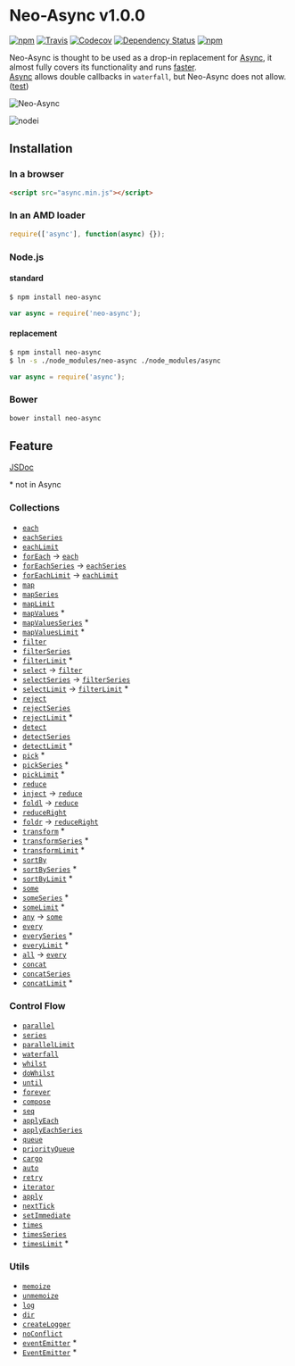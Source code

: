 # Neo-Async v1.0.0

[![npm](https://img.shields.io/npm/v/neo-async.svg)](https://www.npmjs.com/package/neo-async)
[![Travis](https://img.shields.io/travis/suguru03/neo-async.svg)](https://travis-ci.org/suguru03/neo-async)
[![Codecov](https://img.shields.io/codecov/c/github/suguru03/neo-async.svg)](https://codecov.io/github/suguru03/neo-async?branch=master)
[![Dependency Status](https://gemnasium.com/suguru03/neo-async.svg)](https://gemnasium.com/suguru03/neo-async)
[![npm](https://img.shields.io/npm/dm/neo-async.svg)](https://www.npmjs.com/package/neo-async)

Neo-Async is thought to be used as a drop-in replacement for [Async](https://github.com/caolan/async), it almost fully covers its functionality and runs [faster](#speed-comparison).  
[Async](https://github.com/caolan/async) allows double callbacks in `waterfall`, but Neo-Async does not allow. ([test](https://github.com/suguru03/async/tree/neo-async/test))

![Neo-Async](https://raw.githubusercontent.com/wiki/suguru03/neo-async/images/neo_async.png)

![nodei](https://nodei.co/npm/neo-async.png?downloads=true&downloadRank=true)

## Installation

### In a browser
```html
<script src="async.min.js"></script>
```

### In an AMD loader
```js
require(['async'], function(async) {});
```

### Node.js

#### standard

```bash
$ npm install neo-async
```
```js
var async = require('neo-async');
```

#### replacement
```bash
$ npm install neo-async
$ ln -s ./node_modules/neo-async ./node_modules/async
```
```js
var async = require('async');
```

### Bower

```bash
bower install neo-async
```

## Feature

[JSDoc](http://suguru03.github.io/neo-async/doc/async.html)

\* not in Async

### Collections


- [`each`](#each)
- [`eachSeries`](#eachSeries)
- [`eachLimit`](#eachLimit)
- [`forEach`](#each) -> [`each`](#each)
- [`forEachSeries`](#eachSeries) -> [`eachSeries`](#eachSeries)
- [`forEachLimit`](#eachLimit) -> [`eachLimit`](#eachLimit)
- [`map`](#map)
- [`mapSeries`](#mapSeries)
- [`mapLimit`](#mapLimit)
- [`mapValues`](#mapValues) *
- [`mapValuesSeries`](#mapValuesSeries) *
- [`mapValuesLimit`](#mapValuesLimit) *
- [`filter`](#filter)
- [`filterSeries`](#filterSeries)
- [`filterLimit`](#filterLimit) *
- [`select`](#filter) -> [`filter`](#filter)
- [`selectSeries`](#filterSeries) -> [`filterSeries`](#filterSeries)
- [`selectLimit`](#filterLimit) -> [`filterLimit`](#filterlimit) *
- [`reject`](#reject)
- [`rejectSeries`](#rejectSeries)
- [`rejectLimit`](#rejectLimit) *
- [`detect`](#detect)
- [`detectSeries`](#detectSeries)
- [`detectLimit`](#detectLimit) *
- [`pick`](#pick) *
- [`pickSeries`](#pickSeries) *
- [`pickLimit`](#pickLimit) *
- [`reduce`](#reduce)
- [`inject`](#reduce) -> [`reduce`](#reduce)
- [`foldl`](#reduce) -> [`reduce`](#reduce)
- [`reduceRight`](#reduceRight)
- [`foldr`](#reduceRight) -> [`reduceRight`](#reduceRight)
- [`transform`](#transform) *
- [`transformSeries`](#transformSeries) *
- [`transformLimit`](#transformLimit) *
- [`sortBy`](#sortBy)
- [`sortBySeries`](#sortBySeries) *
- [`sortByLimit`](#sortByLimit) *
- [`some`](#some)
- [`someSeries`](#someSeries) *
- [`someLimit`](#someLimit) *
- [`any`](#some) -> [`some`](#some)
- [`every`](#every)
- [`everySeries`](#everySeries) *
- [`everyLimit`](#everyLimit) *
- [`all`](#every) -> [`every`](#every)
- [`concat`](#concat)
- [`concatSeries`](#concatSeries)
- [`concatLimit`](#concatLimit) *

### Control Flow

- [`parallel`](#parallel)
- [`series`](#series)
- [`parallelLimit`](#parallelLimit)
- [`waterfall`](#waterfall)
- [`whilst`](#whilst)
- [`doWhilst`](#doWhilst)
- [`until`](#until)
- [`forever`](#forever)
- [`compose`](#compose)
- [`seq`](#seq)
- [`applyEach`](#applyEach)
- [`applyEachSeries`](#applyEachSeries)
- [`queue`](#queue)
- [`priorityQueue`](#priorityQueue)
- [`cargo`](#cargo)
- [`auto`](#auto)
- [`retry`](#retry)
- [`iterator`](#iterator)
- [`apply`](#apply)
- [`nextTick`](#nextTick)
- [`setImmediate`](#setImmediate)
- [`times`](#times)
- [`timesSeries`](#timesSeries)
- [`timesLimit`](#timesLimit) *

### Utils
- [`memoize`](#memoize)
- [`unmemoize`](#unmemoize)
- [`log`](#log)
- [`dir`](#dir)
- [`createLogger`](#createLogger)
- [`noConflict`](#noConflict)
- [`eventEmitter`](#eventEmitter) * 
- [`EventEmitter`](#EventEmitter:) *

